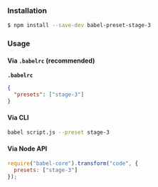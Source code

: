 ### Installation

```sh
$ npm install --save-dev babel-preset-stage-3
```

### Usage

#### Via `.babelrc` (recommended)

**`.babelrc`**

```json
{
  "presets": ["stage-3"]
}
```

#### Via CLI

```sh
babel script.js --preset stage-3
```

#### Via Node API

```js
require("babel-core").transform("code", {
  presets: ["stage-3"]
});
```
